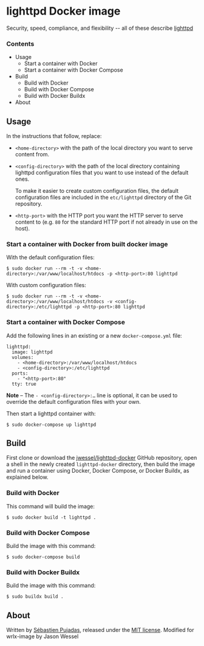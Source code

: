 # lighttpd Docker image

Security, speed, compliance, and flexibility -- all of these describe [lighttpd](http://www.lighttpd.net/)

### Contents

 - Usage
	 - Start a container with Docker
	 - Start a container with Docker Compose
 - Build
	 - Build with Docker
	 - Build with Docker Compose
	 - Build with Docker Buildx
 - About

## Usage

In the instructions that follow, replace:

- `<home-directory>` with the path of the local directory you want to serve content from.

- `<config-directory>` with the path of the local directory containing lighttpd configuration files that you want to use instead of the default ones.

	To make it easier to create custom configuration files, the default configuration files are included in the `etc/lighttpd` directory of the Git repository.
 
-  `<http-port>` with the HTTP port you want the HTTP server to serve content to (e.g. `80` for the standard HTTP port if not already in use on the host).

### Start a container with Docker from built docker image

With the default configuration files:

	$ sudo docker run --rm -t -v <home-directory>:/var/www/localhost/htdocs -p <http-port>:80 lighttpd

With custom configuration files:

	$ sudo docker run --rm -t -v <home-directory>:/var/www/localhost/htdocs -v <config-directory>:/etc/lighttpd -p <http-port>:80 lighttpd

### Start a container with Docker Compose

Add the following lines in an existing or a new `docker-compose.yml` file:

	lighttpd:
	  image: lighttpd
	  volumes:
	    - <home-directory>:/var/www/localhost/htdocs
	    - <config-directory>:/etc/lighttpd
	  ports:
	    - "<http-port>:80"
	  tty: true

**Note** – The `- <config-directory>:…` line is optional, it can be used to override the default configuration files with your own.

Then start a lighttpd container with:

	$ sudo docker-compose up lighttpd


## Build

First clone or download the [jwessel/lighttpd-docker](https://github.com/jwessel/lighttpd-docker) GitHub repository, open a shell in the newly created `lighttpd-docker` directory, then build the image and run a container using Docker, Docker Compose, or Docker Buildx, as explained below.

### Build with Docker

This command will build the image:

	$ sudo docker build -t lighttpd .

### Build with Docker Compose

Build the image with this command:

	$ sudo docker-compose build

### Build with Docker Buildx

Build the image with this command:

	$ sudo buildx build .

## About

Written by [Sébastien Pujadas](http://pujadas.net), released under the [MIT license](http://opensource.org/licenses/MIT).
Modified for wrlx-image by Jason Wessel